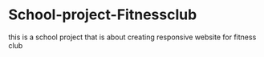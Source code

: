 # School-project-Fitnessclub
this is a school project that is about creating responsive website for fitness club
